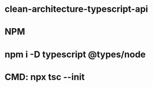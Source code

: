 # clean-architecture-typescript-api


# NPM 
# npm i -D typescript @types/node
#
#
#
#
#
#


# CMD: npx tsc --init
#
#
#
#
